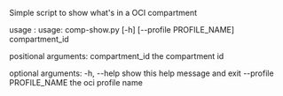 Simple script to show what's in a OCI compartment

usage :
usage: comp-show.py [-h] [--profile PROFILE_NAME] compartment_id

positional arguments:
  compartment_id        the compartment id

optional arguments:
  -h, --help            show this help message and exit
  --profile PROFILE_NAME
                        the oci profile name